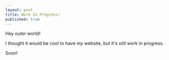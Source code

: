 ```yaml
---
layout: post
title: Work In Progress!
published: true
---
```


Hey outer world!

I thought it would be cool to have my website, but it's still work in progress. 

Soon!
